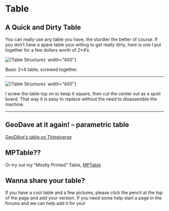 # Table
## A Quick and Dirty Table

You can really use any table you have, the sturdier the better of course. If you don’t have a spare
table your willing to get really dirty, here is one I put together for a few dollars worth of 2×4’s.

![!Table Structure](https://www.v1engineering.com/wp-content/uploads/2015/10/IMG_20151022_175857.jpg){: width="400"}

Basic 2×4 table, screwed together.
___

![!Table Structure](https://www.v1engineering.com/wp-content/uploads/2015/10/IMG_20151023_101508.jpg){: width="400"}

I screw the table top on to keep it square, then cut the center out as a spoil board. That way it is
easy to replace without the need to disassemble the machine.
___
 
## GeoDave at it again! – parametric table

[GeoDAve's table on Thingiverse](http://www.thingiverse.com/thing:1468511)

## MPTable??

Or try out my “Mostly Printed” Table, [MPTable](http://www.thingiverse.com/thing:1665991)

## Wanna share your table?

If you have a cool table and a few pictures, please click the pencil at the top of the page and add
your version. If you need some help start a page in the forums and we can help add it for you!
